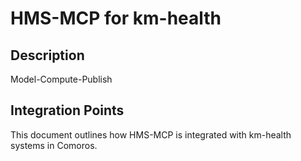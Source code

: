 # HMS-MCP for km-health

## Description

Model-Compute-Publish

## Integration Points

This document outlines how HMS-MCP is integrated with km-health systems in Comoros.
